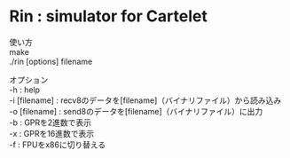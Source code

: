 Rin : simulator for Cartelet
=========

使い方  
make  
./rin [options] filename  

オプション  
-h : help  
-i [filename] : recv8のデータを[filename]（バイナリファイル）から読み込み  
-o [filename] : send8のデータを[filename]（バイナリファイル）に出力  
-b : GPRを2進数で表示  
-x : GPRを16進数で表示  
-f : FPUをx86に切り替える  
